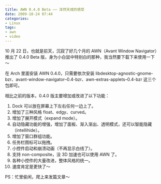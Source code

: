 ```yaml
---
title: AWN 0.4.0 Beta —— 浑然天成的感受
date: 2009-10-24 07:44
categories:
- Linux
tags:
- awn
- video
---
```


10 月 22 日，也就是前天，沉寂了好几个月的 AWN（Avant Window
Navigator）推出了 0.4.0 Beta
版，身为小白鼠中特别白的那种，我当然要下载下来使用一下～

在 Arch 里面安装 AWN 0.4.0，只需要依次安装
libdesktop-agnostic-gnome-bzr、avant-window-navigator–0.4-bzr、awn-extras-applets–0.4-bzr
这三个包即可。

相比之前的版本，0.4.0 版主要增加或改进了以下功能：

1.  Dock 可以放在屏幕上下左右任何一边上了。
2.  增加了三种风格 float、edgy、curved。
3.  增加了展开模式（expand mode）。
4.  自动隐藏功能的增强，增加了面板、渐入渐出、透明模式，还可以智能隐藏（intellihide）。
5.  增加了窗口群组功能。
6.  任务栏图标可以拖拽。
7.  小控件启动和崩溃动画（不再显示白线了）。
8.  支持 non-composite，没 3D 加速也可以使用 AWN 了。
9.  各种小控件的大量改进，整体风格的统一。
10. 速度肯定是更快了～

PS：忙里偷闲，爬上来发篇文章～

